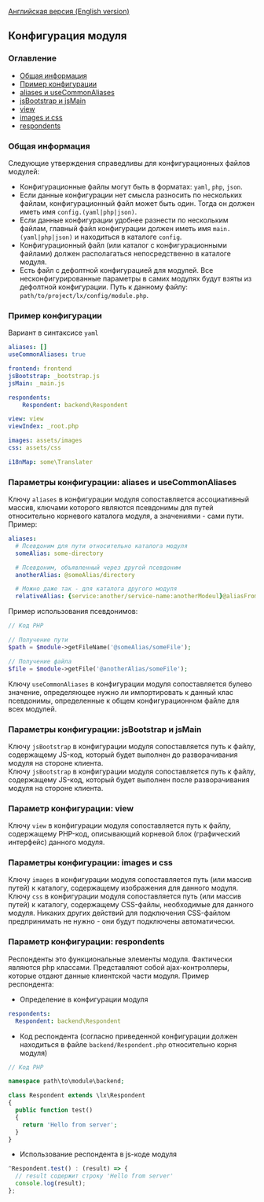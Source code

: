 [Английская версия (English version)](https://github.com/epicoon/lx-doc-articles/en/lx-core/doc/module-config.md)

## Конфигурация модуля

### Оглавление
* [Общая информация](#common)
* [Пример конфигурации](#example)
* [aliases и useCommonAliases](#aliases)
* [jsBootstrap и jsMain](#frontend)
* [view](#view)
* [images и css](#assets)
* [respondents](#respondents)


<a name="common"><h3>Общая информация</h3></a>
Следующие утверждения справедливы для конфигурационных файлов модулей:
* Конфигурационные файлы могут быть в форматax: `yaml`, `php`, `json`.
* Если данные конфигурации нет смысла разносить по нескольких файлам, конфигурационный файл может быть один. Тогда он должен иметь имя `config.(yaml|php|json)`.
* Если данные конфигурации удобнее разнести по нескольким файлам, главный файл конфигурации должен иметь имя `main.(yaml|php|json)` и находиться в каталоге `config`.
* Конфигурационный файл (или каталог с конфигурационными файлами) должен располагаться непосредственно в каталоге модуля.
* Есть файл с дефолтной конфигурацией для модулей. Все несконфигурированные параметры в самих модулях будут взяты из дефолтной конфигурации. Путь к данному файлу: `path/to/project/lx/config/module.php`.


<a name="example"><h3>Пример конфигурации</h3></a>
Вариант в синтаксисе `yaml`
```yaml
aliases: []
useCommonAliases: true

frontend: frontend
jsBootstrap: _bootstrap.js
jsMain: _main.js

respondents:
	Respondent: backend\Respondent

view: view
viewIndex: _root.php

images: assets/images
css: assets/css

i18nMap: some\Translater
```


<a name="aliases"><h3>Параметры конфигурации: <b>aliases</b> и <b>useCommonAliases</b></h3></a>
Ключу `aliases` в конфигурации модуля сопоставляется ассоциативный массив, ключами которого являются псевдонимы для путей относительно корневого каталога модуля, а значениями - сами пути. Пример:
```yaml
aliases:
  # Псевдоним для пути относительно каталога модуля
  someAlias: some-directory

  # Псевдоним, объявленный через другой псевдоним
  anotherAlias: @someAlias/directory

  # Можно даже так - для каталога другого модуля
  relativeAlias: {service:another/service-name:anotherModeul}@aliasFromAnotherModule
```
Пример использования псевдонимов:
```php
// Код PHP

// Получение пути
$path = $module->getFileName('@someAlias/someFile');

// Получение файла
$file = $module->getFile('@anotherAlias/someFile');
```
Ключу `useCommonAliases` в конфигурации модуля сопоставляется булево значение, определяющее нужно ли импортировать к данный клас псевдонимы, определенные к общем конфигурационном файле для всех модулей.


<a name="frontend"><h3>Параметры конфигурации: <b>jsBootstrap</b> и <b>jsMain</b></h3></a>
Ключу `jsBootstrap` в конфигурации модуля сопоставляется путь к файлу, содержащему JS-код, который будет выполнен до разворачивания модуля на стороне клиента.<br>
Ключу `jsBootstrap` в конфигурации модуля сопоставляется путь к файлу, содержащему JS-код, который будет выполнен после разворачивания модуля на стороне клиента.


<a name="view"><h3>Параметр конфигурации: <b>view</b></h3></a>
Ключу `view` в конфигурации модуля сопоставляется путь к файлу, содержащему PHP-код, описывающий корневой блок (графический интерфейс) данного модуля.


<a name="assets"><h3>Параметры конфигурации: <b>images</b> и <b>css</b></h3></a>
Ключу `images` в конфигурации модуля сопоставляется путь (или массив путей) к каталогу, содержащему изображения для данного модуля.<br>
Ключу `css` в конфигурации модуля сопоставляется путь (или массив путей) к каталогу, содержащему CSS-файлы, необходимые для данного модуля. Никаких других действий для подключения CSS-файлом предпринимать не нужно - они будут подключены автоматически.


<a name="respondents"><h3>Параметр конфигурации: <b>respondents</b></h3></a>
Респонденты это функциональные элементы модуля. Фактически являются php классами. Представляют собой ajax-контроллеры, которые отдают данные клиентской части модуля.
Пример респондента:
* Определение в конфигурации модуля
```yaml
respondents:
  Respondent: backend\Respondent
```
* Код респондента (согласно приведенной конфигурации должен находиться в файле `backend/Respondent.php` относительно корня модуля)
```php
// Код PHP

namespace path\to\module\backend;

class Respondent extends \lx\Respondent
{
  public function test()
  {
    return 'Hello from server';
  }
}
```
* Использование респондента в js-коде модуля
```js
^Respondent.test() : (result) => {
  // result содержит строку 'Hello from server'
  console.log(result);
};
```
